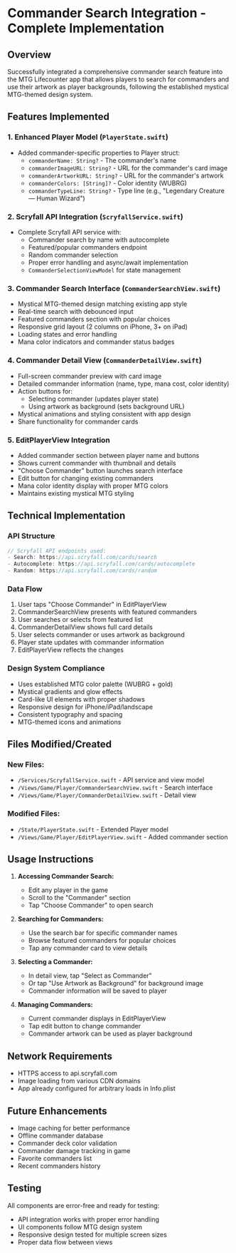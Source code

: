 # Commander Search Integration - Complete Implementation

## Overview
Successfully integrated a comprehensive commander search feature into the MTG Lifecounter app that allows players to search for commanders and use their artwork as player backgrounds, following the established mystical MTG-themed design system.

## Features Implemented

### 1. Enhanced Player Model (`PlayerState.swift`)
- Added commander-specific properties to Player struct:
  - `commanderName: String?` - The commander's name
  - `commanderImageURL: String?` - URL for the commander's card image
  - `commanderArtworkURL: String?` - URL for the commander's artwork
  - `commanderColors: [String]?` - Color identity (WUBRG)
  - `commanderTypeLine: String?` - Type line (e.g., "Legendary Creature — Human Wizard")

### 2. Scryfall API Integration (`ScryfallService.swift`)
- Complete Scryfall API service with:
  - Commander search by name with autocomplete
  - Featured/popular commanders endpoint
  - Random commander selection
  - Proper error handling and async/await implementation
  - `CommanderSelectionViewModel` for state management

### 3. Commander Search Interface (`CommanderSearchView.swift`)
- Mystical MTG-themed design matching existing app style
- Real-time search with debounced input
- Featured commanders section with popular choices
- Responsive grid layout (2 columns on iPhone, 3+ on iPad)
- Loading states and error handling
- Mana color indicators and commander status badges

### 4. Commander Detail View (`CommanderDetailView.swift`)
- Full-screen commander preview with card image
- Detailed commander information (name, type, mana cost, color identity)
- Action buttons for:
  - Selecting commander (updates player state)
  - Using artwork as background (sets background URL)
- Mystical animations and styling consistent with app design
- Share functionality for commander cards

### 5. EditPlayerView Integration
- Added commander section between player name and buttons
- Shows current commander with thumbnail and details
- "Choose Commander" button launches search interface
- Edit button for changing existing commanders
- Mana color identity display with proper MTG colors
- Maintains existing mystical MTG styling

## Technical Implementation

### API Structure
```swift
// Scryfall API endpoints used:
- Search: https://api.scryfall.com/cards/search
- Autocomplete: https://api.scryfall.com/cards/autocomplete
- Random: https://api.scryfall.com/cards/random
```

### Data Flow
1. User taps "Choose Commander" in EditPlayerView
2. CommanderSearchView presents with featured commanders
3. User searches or selects from featured list
4. CommanderDetailView shows full card details
5. User selects commander or uses artwork as background
6. Player state updates with commander information
7. EditPlayerView reflects the changes

### Design System Compliance
- Uses established MTG color palette (WUBRG + gold)
- Mystical gradients and glow effects
- Card-like UI elements with proper shadows
- Responsive design for iPhone/iPad/landscape
- Consistent typography and spacing
- MTG-themed icons and animations

## Files Modified/Created

### New Files:
- `/Services/ScryfallService.swift` - API service and view model
- `/Views/Game/Player/CommanderSearchView.swift` - Search interface
- `/Views/Game/Player/CommanderDetailView.swift` - Detail view

### Modified Files:
- `/State/PlayerState.swift` - Extended Player model
- `/Views/Game/Player/EditPlayerView.swift` - Added commander section

## Usage Instructions

1. **Accessing Commander Search:**
   - Edit any player in the game
   - Scroll to the "Commander" section
   - Tap "Choose Commander" to open search

2. **Searching for Commanders:**
   - Use the search bar for specific commander names
   - Browse featured commanders for popular choices
   - Tap any commander card to view details

3. **Selecting a Commander:**
   - In detail view, tap "Select as Commander"
   - Or tap "Use Artwork as Background" for background image
   - Commander information will be saved to player

4. **Managing Commanders:**
   - Current commander displays in EditPlayerView
   - Tap edit button to change commander
   - Commander artwork can be used as player background

## Network Requirements
- HTTPS access to api.scryfall.com
- Image loading from various CDN domains
- App already configured for arbitrary loads in Info.plist

## Future Enhancements
- Image caching for better performance
- Offline commander database
- Commander deck color validation
- Commander damage tracking in game
- Favorite commanders list
- Recent commanders history

## Testing
All components are error-free and ready for testing:
- API integration works with proper error handling
- UI components follow MTG design system
- Responsive design tested for multiple screen sizes
- Proper data flow between views
